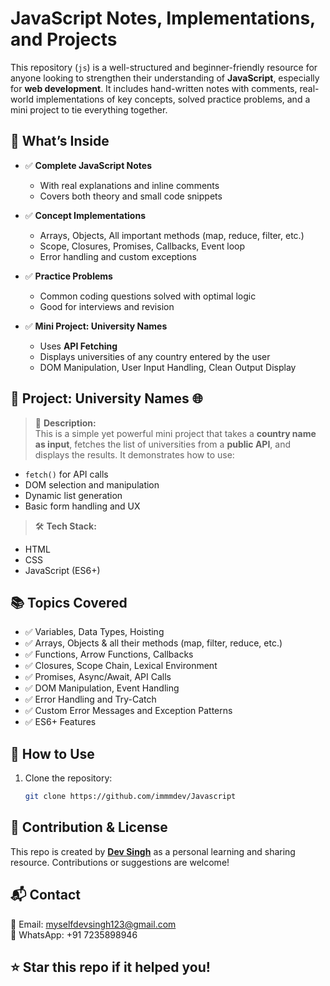 # JavaScript Notes, Implementations, and Projects

This repository (`js`) is a well-structured and beginner-friendly resource for anyone looking to strengthen their understanding of **JavaScript**, especially for **web development**. It includes hand-written notes with comments, real-world implementations of key concepts, solved practice problems, and a mini project to tie everything together.



## 📌 What’s Inside

- ✅ **Complete JavaScript Notes**  
  - With real explanations and inline comments  
  - Covers both theory and small code snippets

- ✅ **Concept Implementations**  
  - Arrays, Objects, All important methods (map, reduce, filter, etc.)  
  - Scope, Closures, Promises, Callbacks, Event loop  
  - Error handling and custom exceptions

- ✅ **Practice Problems**  
  - Common coding questions solved with optimal logic  
  - Good for interviews and revision

- ✅ **Mini Project: University Names**  
  - Uses **API Fetching**  
  - Displays universities of any country entered by the user  
  - DOM Manipulation, User Input Handling, Clean Output Display



## 🧪 Project: University Names 🌐

> 📌 **Description:**  
This is a simple yet powerful mini project that takes a **country name as input**, fetches the list of universities from a **public API**, and displays the results. It demonstrates how to use:
- `fetch()` for API calls  
- DOM selection and manipulation  
- Dynamic list generation  
- Basic form handling and UX

> 🛠️ **Tech Stack:**  
- HTML  
- CSS  
- JavaScript (ES6+)



## 📚 Topics Covered

- ✅ Variables, Data Types, Hoisting  
- ✅ Arrays, Objects & all their methods (map, filter, reduce, etc.)  
- ✅ Functions, Arrow Functions, Callbacks  
- ✅ Closures, Scope Chain, Lexical Environment  
- ✅ Promises, Async/Await, API Calls  
- ✅ DOM Manipulation, Event Handling  
- ✅ Error Handling and Try-Catch  
- ✅ Custom Error Messages and Exception Patterns  
- ✅ ES6+ Features



## 🚀 How to Use

1. Clone the repository:
   ```bash
   git clone https://github.com/immmdev/Javascript


## 🙌 Contribution & License

This repo is created by **[Dev Singh](mailto:myselfdevsingh123@gmail.com)** as a personal learning and sharing resource. Contributions or suggestions are welcome!


## 📬 Contact

📧 Email: [myselfdevsingh123@gmail.com](mailto:myselfdevsingh123@gmail.com)  
💬 WhatsApp: +91 7235898946


## ⭐ Star this repo if it helped you!


